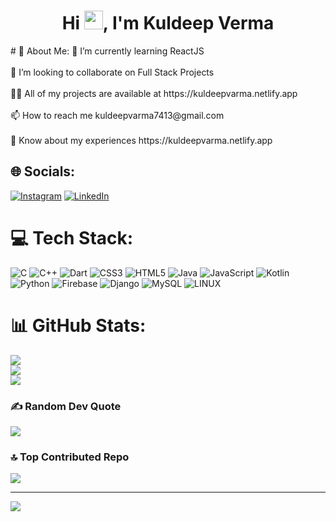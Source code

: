 <h1 align="center">Hi <img src="https://raw.githubusercontent.com/iampavangandhi/iampavangandhi/master/gifs/Hi.gif" width="30px">, I'm Kuldeep Verma</h1>
# 💫 About Me:
🌱 I’m currently learning ReactJS<br><br>👯 I’m looking to collaborate on Full Stack Projects<br><br>👨‍💻 All of my projects are available at https://kuldeepvarma.netlify.app <br><br>📫 How to reach me kuldeepvarma7413@gmail.com<br><br>📄 Know about my experiences https://kuldeepvarma.netlify.app


## 🌐 Socials:
[![Instagram](https://img.shields.io/badge/Instagram-%23E4405F.svg?logo=Instagram&logoColor=white)](https://instagram.com/kuldeepvarma7413) [![LinkedIn](https://img.shields.io/badge/LinkedIn-%230077B5.svg?logo=linkedin&logoColor=white)](https://www.linkedin.com/in/kul-deep-varma-4150bb225/) 

# 💻 Tech Stack:
![C](https://img.shields.io/badge/c-%2300599C.svg?style=for-the-badge&logo=c&logoColor=white) ![C++](https://img.shields.io/badge/c++-%2300599C.svg?style=for-the-badge&logo=c%2B%2B&logoColor=white) ![Dart](https://img.shields.io/badge/dart-%230175C2.svg?style=for-the-badge&logo=dart&logoColor=white) ![CSS3](https://img.shields.io/badge/css3-%231572B6.svg?style=for-the-badge&logo=css3&logoColor=white) ![HTML5](https://img.shields.io/badge/html5-%23E34F26.svg?style=for-the-badge&logo=html5&logoColor=white) ![Java](https://img.shields.io/badge/java-%23ED8B00.svg?style=for-the-badge&logo=openjdk&logoColor=white) ![JavaScript](https://img.shields.io/badge/javascript-%23323330.svg?style=for-the-badge&logo=javascript&logoColor=%23F7DF1E) ![Kotlin](https://img.shields.io/badge/kotlin-%237F52FF.svg?style=for-the-badge&logo=kotlin&logoColor=white) ![Python](https://img.shields.io/badge/python-3670A0?style=for-the-badge&logo=python&logoColor=ffdd54) ![Firebase](https://img.shields.io/badge/firebase-%23039BE5.svg?style=for-the-badge&logo=firebase) ![Django](https://img.shields.io/badge/django-%23092E20.svg?style=for-the-badge&logo=django&logoColor=white) ![MySQL](https://img.shields.io/badge/mysql-%2300000f.svg?style=for-the-badge&logo=mysql&logoColor=white) ![LINUX](https://img.shields.io/badge/Linux-FCC624?style=for-the-badge&logo=linux&logoColor=black)
# 📊 GitHub Stats:
![](https://github-readme-stats.vercel.app/api?username=kuldeepvarma7413&theme=nightowl&hide_border=true&include_all_commits=true&count_private=false)<br/>
![](https://github-readme-streak-stats.herokuapp.com/?user=kuldeepvarma7413&theme=nightowl&hide_border=true)<br/>
![](https://github-readme-stats.vercel.app/api/top-langs/?username=kuldeepvarma7413&theme=nightowl&hide_border=true&include_all_commits=true&count_private=false&layout=compact)

### ✍️ Random Dev Quote
![](https://quotes-github-readme.vercel.app/api?type=horizontal&theme=radical)

### 🔝 Top Contributed Repo
![](https://github-contributor-stats.vercel.app/api?username=kuldeepvarma7413&limit=5&theme=dark&combine_all_yearly_contributions=true)

---
[![](https://visitcount.itsvg.in/api?id=kuldeepvarma7413&icon=0&color=0)](https://visitcount.itsvg.in)

<!-- Proudly created with GPRM ( https://gprm.itsvg.in ) -->
